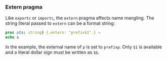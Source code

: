 ### Extern pragma

Like `exportc` or `importc`, the `extern` pragma affects name mangling.
The string literal passed to `extern` can be a format string:

```nim
proc p(s: string) {.extern: "prefix$1".} =
echo s
```

In the example, the external name of `p` is set to `prefixp`. Only `$1`
is available and a literal dollar sign must be written as `$$`.


